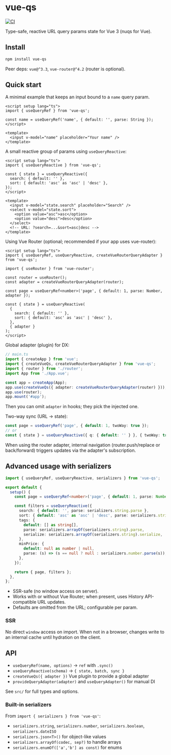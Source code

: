 # vue-qs

[![CI](https://github.com/iamsomraj/vue-qs/actions/workflows/ci.yml/badge.svg?branch=main)](https://github.com/iamsomraj/vue-qs/actions/workflows/ci.yml)

Type-safe, reactive URL query params state for Vue 3 (nuqs for Vue).

## Install

```sh
npm install vue-qs
```

Peer deps: `vue@^3.3`, `vue-router@^4.2` (router is optional).

## Quick start

A minimal example that keeps an input bound to a `name` query param.

```vue
<script setup lang="ts">
import { useQueryRef } from 'vue-qs';

const name = useQueryRef('name', { default: '', parse: String });
</script>

<template>
  <input v-model="name" placeholder="Your name" />
</template>
```

A small reactive group of params using `useQueryReactive`:

```vue
<script setup lang="ts">
import { useQueryReactive } from 'vue-qs';

const { state } = useQueryReactive({
  search: { default: '' },
  sort: { default: 'asc' as 'asc' | 'desc' },
});
</script>

<template>
  <input v-model="state.search" placeholder="Search" />
  <select v-model="state.sort">
    <option value="asc">asc</option>
    <option value="desc">desc</option>
  </select>
  <!-- URL: ?search=...&sort=asc|desc -->
</template>
```

Using Vue Router (optional; recommended if your app uses vue-router):

```vue
<script setup lang="ts">
import { useQueryRef, useQueryReactive, createVueRouterQueryAdapter } from 'vue-qs';

import { useRouter } from 'vue-router';

const router = useRouter();
const adapter = createVueRouterQueryAdapter(router);

const page = useQueryRef<number>('page', { default: 1, parse: Number, adapter });

const { state } = useQueryReactive(
  {
    search: { default: '' },
    sort: { default: 'asc' as 'asc' | 'desc' },
  },
  { adapter }
);
</script>
```

Global adapter (plugin) for DX:

```ts
// main.ts
import { createApp } from 'vue';
import { createVueQs, createVueRouterQueryAdapter } from 'vue-qs';
import { router } from './router';
import App from './App.vue';

const app = createApp(App);
app.use(createVueQs({ adapter: createVueRouterQueryAdapter(router) }));
app.use(router);
app.mount('#app');
```

Then you can omit `adapter` in hooks; they pick the injected one.

Two-way sync (URL -> state):

```ts
const page = useQueryRef('page', { default: 1, twoWay: true });
// or
const { state } = useQueryReactive({ q: { default: '' } }, { twoWay: true });
```

When using the router adapter, internal navigation (router.push/replace or back/forward) triggers updates via the adapter's subscription.

## Advanced usage with serializers

```ts
import { useQueryRef, useQueryReactive, serializers } from 'vue-qs';

export default {
  setup() {
    const page = useQueryRef<number>('page', { default: 1, parse: Number });

    const filters = useQueryReactive({
      search: { default: '', parse: serializers.string.parse },
      sort: { default: 'asc' as 'asc' | 'desc', parse: serializers.string.parse },
      tags: {
        default: [] as string[],
        parse: serializers.arrayOf(serializers.string).parse,
        serialize: serializers.arrayOf(serializers.string).serialize,
      },
      minPrice: {
        default: null as number | null,
        parse: (s) => (s == null ? null : serializers.number.parse(s)),
      },
    });

    return { page, filters };
  },
};
```

- SSR-safe (no window access on server).
- Works with or without Vue Router; when present, uses History API-compatible URL updates.
- Defaults are omitted from the URL; configurable per param.

### SSR

No direct `window` access on import. When not in a browser, changes write to an internal cache until hydration on the client.

## API

- `useQueryRef(name, options)` -> `ref` with `.sync()`
- `useQueryReactive(schema)` -> `{ state, batch, sync }`
- `createVueQs({ adapter })` Vue plugin to provide a global adapter
- `provideQueryAdapter(adapter)` and `useQueryAdapter()` for manual DI

See `src/` for full types and options.

### Built-in serializers

From `import { serializers } from 'vue-qs'`:

- `serializers.string`, `serializers.number`, `serializers.boolean`, `serializers.dateISO`
- `serializers.json<T>()` for object-like values
- `serializers.arrayOf(codec, sep?)` to handle arrays
- `serializers.enumOf(['a','b'] as const)` for enums
